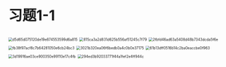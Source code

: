 # 习题1-1

<img src="chap 1 课后练习.assets/d5d65d075120de19e874553599d6a815.jpg" alt="d5d65d075120de19e874553599d6a815" style="zoom:50%;" />

<img src="chap 1 课后练习.assets/815ca3a2d831d625b556af51245c7f79.jpg" alt="815ca3a2d831d625b556af51245c7f79" style="zoom:50%;" />

<img src="chap 1 课后练习.assets/2fbfd46ad63a5408d48b7343dcda5f6e.jpg" alt="2fbfd46ad63a5408d48b7343dcda5f6e" style="zoom:50%;" />

<img src="chap 1 课后练习.assets/fb38f97acf8c7b64281050e6cb24bc3.jpg" alt="fb38f97acf8c7b64281050e6cb24bc3" style="zoom:50%;" />

<img src="chap 1 课后练习.assets/3021b320ea06f6bedb0a4c0b0e37175.jpg" alt="3021b320ea06f6bedb0a4c0b0e37175" style="zoom:50%;" />

<img src="chap 1 课后练习.assets/61b13dff0516b14c2ba0eaccbe0f963.jpg" alt="61b13dff0516b14c2ba0eaccbe0f963" style="zoom:50%;" />

<img src="chap 1 课后练习.assets/3d19916ae03ce900350e99110e17c4fb.jpg" alt="3d19916ae03ce900350e99110e17c4fb" style="zoom:50%;" />

<img src="chap 1 课后练习.assets/294ed3b92033771f44a1fef2e4ff944c.jpg" alt="294ed3b92033771f44a1fef2e4ff944c" style="zoom:50%;" />